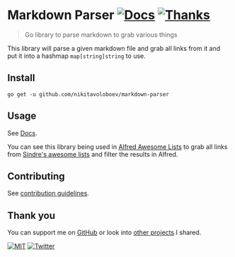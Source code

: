 # Markdown Parser [![Docs](https://img.shields.io/badge/-Docs-0a0a0a.svg?style=flat&colorA=0a0a0a)](https://pkg.go.dev/github.com/nikitavoloboev/markdown-parser?tab=doc) [![Thanks](http://bit.ly/saythankss)](https://github.com/users/nikitavoloboev/sponsorship)

> Go library to parse markdown to grab various things

This library will parse a given markdown file and grab all links from it and put it into a hashmap `map[string]string` to use.

## Install

`go get -u github.com/nikitavoloboev/markdown-parser`

## Usage

See [Docs](https://pkg.go.dev/github.com/nikitavoloboev/markdown-parser?tab=doc).

You can see this library being used in [Alfred Awesome Lists](https://github.com/nikitavoloboev/alfred-awesome-lists) to grab all links from [Sindre's awesome lists](https://github.com/sindresorhus/awesome) and filter the results in Alfred.

## Contributing

See [contribution guidelines](contributing.md).

## Thank you

You can support me on [GitHub](https://github.com/users/nikitavoloboev/sponsorship) or look into [other projects](https://nikitavoloboev.xyz/projects) I shared.

[![MIT](https://img.shields.io/badge/license-MIT-0a0a0a.svg?style=flat&colorA=0a0a0a)](license) [![Twitter](http://bit.ly/nikitatweet)](https://twitter.com/nikitavoloboev)
